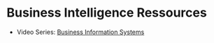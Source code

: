 # Business Intelligence Ressources

- Video Series: [Business Information Systems](https://www.youtube.com/playlist?list=PLdQddgMBv5zHWbD97YG5NTt7lMmWP2dJI)


